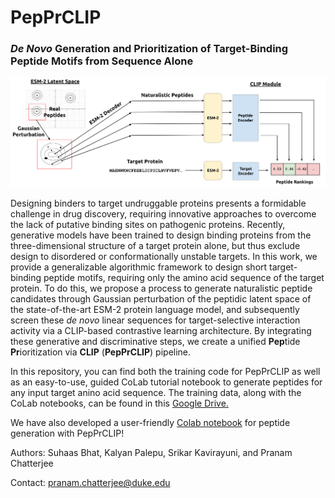 # PepPrCLIP
### *De Novo* Generation and Prioritization of Target-Binding Peptide Motifs from Sequence Alone 

![pepprclip](https://github.com/programmablebio/pepprclip/blob/main/pepprclip.png?raw=true)

Designing binders to target undruggable proteins presents a formidable challenge in drug discovery, requiring innovative approaches to overcome the lack of putative binding sites on pathogenic proteins. Recently, generative models have been trained to design binding proteins from the three-dimensional structure of a target protein alone, but thus exclude design to disordered or conformationally unstable targets. In this work, we provide a generalizable algorithmic framework to design short target-binding peptide motifs, requiring only the amino acid sequence of the target protein. To do this, we propose a process to generate naturalistic peptide candidates through Gaussian perturbation of the peptidic latent space of the state-of-the-art ESM-2 protein language model, and subsequently screen these *de novo* linear sequences for target-selective interaction activity via a CLIP-based contrastive learning architecture. By integrating these generative and discriminative steps, we create a unified **Pep**tide **Pr**ioritization via **CLIP** (**PepPrCLIP**) pipeline.

In this repository, you can find both the training code for PepPrCLIP as well as an easy-to-use, guided CoLab tutorial notebook to generate peptides for any input target anino acid sequence. The training data, along with the CoLab notebooks, can be found in this [Google Drive.](https://drive.google.com/drive/u/0/folders/1A4kQXjsG5j3OrO0XQtzBWWZu9Zm7c0ak)

We have also developed a user-friendly [Colab notebook](https://colab.research.google.com/drive/177k3Q57beUvXYrg8MQrS_QNmI9P9jlZu#scrollTo=gVHaTpIfYVQC) for peptide generation with PepPrCLIP!

Authors: Suhaas Bhat, Kalyan Palepu, Srikar Kavirayuni, and Pranam Chatterjee

Contact: pranam.chatterjee@duke.edu
